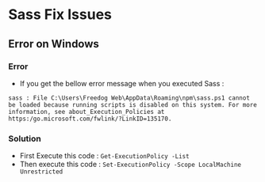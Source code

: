 # Sass Fix Issues

## Error on Windows

### Error
- If you get the bellow error message when you executed Sass :
```shell
sass : File C:\Users\Freedog Web\AppData\Roaming\npm\sass.ps1 cannot be loaded because running scripts is disabled on this system. For more information, see about_Execution_Policies at 
https:/go.microsoft.com/fwlink/?LinkID=135170.
```

### Solution
- First Execute this code : ``Get-ExecutionPolicy -List``
- Then execute this code : ``Set-ExecutionPolicy -Scope LocalMachine Unrestricted``
